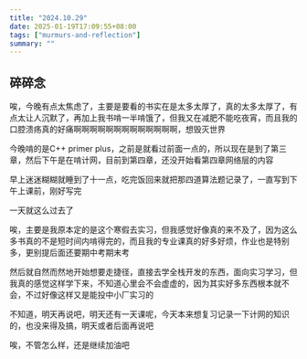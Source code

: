 ```yaml
---
title: "2024.10.29"
date: 2025-01-19T17:09:55+08:00
tags: ["murmurs-and-reflection"]
summary: ""
---
```

## 碎碎念
唉，今晚有点太焦虑了，主要是要看的书实在是太多太厚了，真的太多太厚了，有点太让人沉默了，再加上我书啃一半啃饿了，但我又在减肥不能吃夜宵，而且我的口腔溃疡真的好痛啊啊啊啊啊啊啊啊啊啊啊啊啊，想毁灭世界

今晚啃的是C++ primer plus，之前是就看过前面一点的，所以现在是到了第三章，然后下午是在啃计网，目前到第四章，还没开始看第四章网络层的内容

早上迷迷糊糊就睡到了十一点，吃完饭回来就把那四道算法题记录了，一直写到下午上课前，刚好写完

一天就这么过去了

唉，主要是我原本定的是这个寒假去实习，但我感觉好像真的来不及了，因为这么多书真的不是短时间内啃得完的，而且我的专业课真的好多好烦，作业也是特别多，更别提后面还要期中考期末考

然后就自然而然地开始想要走捷径，直接去学全栈开发的东西，面向实习学习，但我真的感觉这样学下来，不知道心里会不会虚虚的，因为其实好多东西根本就不会，不过好像这样又是能投中小厂实习的

不知道，明天再说吧，明天还有一天课呢，今天本来想复习记录一下计网的知识的，也没来得及搞，明天或者后面再说吧

唉，不管怎么样，还是继续加油吧